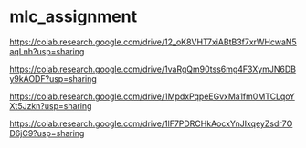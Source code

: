 # mlc_assignment
https://colab.research.google.com/drive/12_oK8VHT7xiABtB3f7xrWHcwaN5aqLnh?usp=sharing

https://colab.research.google.com/drive/1vaRgQm90tss6mg4F3XymJN6DBy9kAODF?usp=sharing

https://colab.research.google.com/drive/1MpdxPqpeEGvxMa1fm0MTCLqoYXt5Jzkn?usp=sharing

https://colab.research.google.com/drive/1lF7PDRCHkAocxYnJIxqeyZsdr7OD6jC9?usp=sharing
